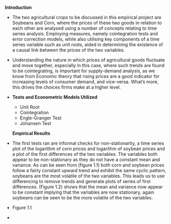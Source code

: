 ****Introduction****

 - The two agricultural crops to be discussed in this empirical project are Soybeans and Corn, where the prices of these two goods in relation to each other are analysed using a number of concepts relating to time series analysis. Employing measures, namely cointegration tests and error correction models, while also utilising key components of a time series variable such as unit roots, aided in determining the existence of a causal link between the prices of the two variables.

 - Understanding the nature in which prices of agricultural goods fluctuate and move together, especially in this case, where such trends are found to be cointegrating, is important for supply-demand analysis, as we know from Economic theory that rising prices are a good indicator for increasing levels of consumer demand, and vice-versa. What’s more, this drives the choices firms make at a higher level.

 - **Tests and Econometric Models Utilized**

    - Unit Root
    - Cointegration
    - Engle-Granger Test
    - Johansen Test
  
   **Empirical Results**
 - The first tests ran are informal checks for non-stationarity, a time series plot of the logarithm of corn prices and logarithm of soybean prices and a plot of the first differences of the two variables. The variables both appear to be non-stationary as they do not have a constant mean and variance. As can be seen from (figure 1.1) both corn and soybean prices follow a fairly constant upward trend and exhibit the same cyclic pattern, soybeans are the most volatile of the two variables. This leads us to use differencing to remove trends and generate plots of series of first differences. (Figure 1.2) shows that the mean and variance now appear to be constant implying that the variables are now stationary, again soybeans can be seen to be the more volatile of the two variables.
 - Figure 1.1
 - 

